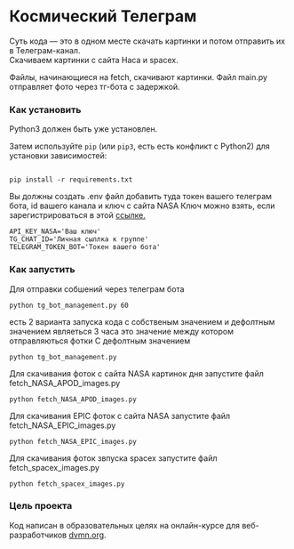 # Космический Телеграм #

Суть кода — это в одном месте скачать картинки и потом отправить их в Телеграм-канал.  
Скачиваем картинки с сайта Наса и spacex.

Файлы, начинающиеся на fetch, скачивают картинки. Файл main.py отправляет фото через тг-бота с задержкой.

  

### Как установить

Python3 должен быть уже установлен.

Затем используйте `pip` (или `pip3`, есть есть конфликт с Python2) для установки зависимостей:

```

pip install -r requirements.txt

```
Вы должны создать .env файл добавить туда токен вашего телеграм бота, id вашего канала и ключ с сайта NASA
Ключ можно взять, если зарегистрироваться в этой [ссылке.](https://api.nasa.gov/)
```
API_KEY_NASA='Ваш ключ'
TG_CHAT_ID='Личная сыллка к группе'
TELEGRAM_TOKEN_BOT='Токен вашего бота'
```

### Как запустить 
Для отправки собшений через телеграм бота 
```
python tg_bot_management.py 60
```
есть 2 варианта запуска кода с собственым значением и дефолтным значением являеться 3 часа это значение между котором отправляються фотки
С дефолтным значением
```
python tg_bot_management.py
```
Для скачивания фоток с сайта NASA картинок дня запустите файл fetch_NASA_APOD_images.py
```
python fetch_NASA_APOD_images.py
```

Для скачивания EPIC фоток с сайта NASA запустите файл fetch_NASA_EPIC_images.py
```
python fetch_NASA_EPIC_images.py
```

Для скачивания фоток звпуска spacex запустите файл fetch_spacex_images.py 
```
python fetch_spacex_images.py 
```
### Цель проекта


Код написан в образовательных целях на онлайн-курсе для веб-разработчиков [dvmn.org](https://dvmn.org/).